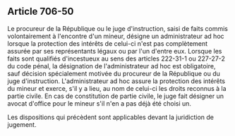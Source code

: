 Article 706-50
----
Le procureur de la République ou le juge d'instruction, saisi de faits commis
volontairement à l'encontre d'un mineur, désigne un administrateur ad hoc
lorsque la protection des intérêts de celui-ci n'est pas complètement assurée
par ses représentants légaux ou par l'un d'entre eux. Lorsque les faits sont
qualifiés d'incestueux au sens des articles 222-31-1 ou 227-27-2 du code pénal,
la désignation de l'administrateur ad hoc est obligatoire, sauf décision
spécialement motivée du procureur de la République ou du juge d'instruction.
L'administrateur ad hoc assure la protection des intérêts du mineur et exerce,
s'il y a lieu, au nom de celui-ci les droits reconnus à la partie civile. En cas
de constitution de partie civile, le juge fait désigner un avocat d'office pour
le mineur s'il n'en a pas déjà été choisi un.

Les dispositions qui précèdent sont applicables devant la juridiction de
jugement.
